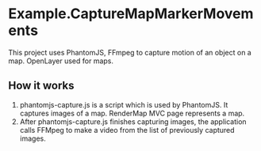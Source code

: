 # Example.CaptureMapMarkerMovements

This project uses PhantomJS, FFmpeg to capture motion of an object on a map. OpenLayer used for maps.

## How it works
1. phantomjs-capture.js is a script which is used by PhantomJS. It captures images of a map. RenderMap MVC page represents a map. 
2. After phantomjs-capture.js finishes capturing images, the application calls FFMpeg to make a video from the list of previously captured images.
